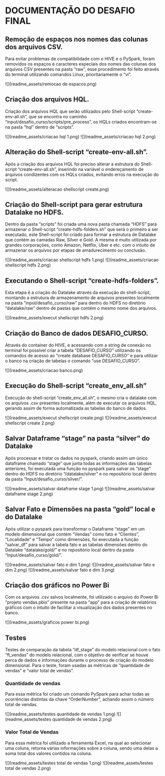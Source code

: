 # DOCUMENTAÇÃO DO DESAFIO FINAL

## Remoção de espaços nos nomes das colunas dos arquivos CSV.
Para evitar problemas de compatibilidade com o HIVE e o PySpark, foram removidos os espaços e caracteres especiais dos nomes das colunas dos arquivos CSV presentes na pasta “raw”, esse procedimento foi feito através do terminal utilizando comandos Linux, prioritariamente o “vi”.

![](readme_assets/remocao de espacos.png)

## Criação dos arquivos HQL.
Criação dos arquivos HQL que serão utilizados pelo Shell-script “create-env-all.sh”, que se encontra no caminho “input/desafio_curso/scripts/pre_process”, os HQLs criados encontram-se na pasta “hql” dentro de “scripts”.

![](readme_assets/criacao hql 1.png)
![](readme_assets/criacao hql 2.png)
  
## Alteração do Shell-script “create-env-all.sh”.
Após a criação dos arquivos HQL foi preciso alterar a estrutura do Shell-script “create-env-all.sh”, inserindo na variável o endereçamento de arquivos condizentes com os HQLs criados, evitando erros na execução do script.

![](readme_assets/alteracao shellscript create.png)
 
## Criação do Shell-script para gerar estrutura Datalake no HDFS.
Dentro da pasta “scripts” foi criada uma nova pasta chamada “HDFS” para armazenar o Shell-script “create-hdfs-folders.sh” que será o primeiro a ser executado, este Shell-script foi criado para formar a estrutura de Datalake que contém as camadas Raw, Silver e Gold. A mesma é muito utilizada por grandes corporações, como Amazon, Netflix, Uber e etc. com o intuito de armazenar os arquivos por etapas de amadurecimento ou conclusão.

![](readme_assets/criacao shellscript hdfs 1.png)
![](readme_assets/criacao shellscript hdfs 2.png)
  
## Executando o Shell-script “create-hdfs-folders”.
Esta etapa é a criação do Datalake através da execução do shell-script, montando a estrutura de armazenamento de arquivos presentes localmente na pasta “input/desafio_curso/raw” para dentro do HDFS no diretório “datalake/raw” dentro de pastas que contém o mesmo nome dos arquivos.

![](readme_assets/execut shellscript hdfs 2.png)

## Criação do Banco de dados DESAFIO_CURSO.
Através do container do HIVE, e acessando com a string de conexão no terminal foi possível criar a tabela “DESAFIO_CURSO” utilizando os comandos de acesso ao “create database DESAFIO_CURSO” e para utilizar o banco na criação de tabelas o comando “use DESAFIO_CURSO”.

![](readme_assets/criacao banco.png)

## Execução do Shell-script “create_env_all.sh”
Execução do shell-script “create_env_all.sh”, o mesmo cria o datalake com os arquivos .csv presentes localmente, além de executar os arquivos HQL, gerando assim de forma automatizada as tabelas do banco de dados.

![](readme_assets/execut shellscript create.png)
![](readme_assets/execut shellscript create 2.png)

## Salvar Dataframe “stage” na pasta “silver” do Datalake
Após processar e tratar os dados no pyspark, criando assim um único dataframe chamado “stage” que junta todas as informações das tabelas anteriores, foi executada uma função no pyspark para salvar os “stage” dentro do HDFS no diretório “/datalake/silver” e no repositório local dentro da pasta “Input/desafio_curso/silver/”.

![](readme_assets/salvar dataframe stage 1.png)
![](readme_assets/salvar dataframe stage 2.png)
   
## Salvar Fato e Dimensões na pasta “gold” local e do Datalake
Após utilizar o pyspark para transformar o Dataframe “stage” em um modelo dimensional que contém “Vendas” como fato e “Clientes”, “Localidade” e “Tempo” como dimensões, foi executada a função “salvar_df” para salvar a tabela fato e as tabelas dimensões dentro do Datalake “datalake/gold/” e no repositório local dentro da pasta “Input/desafio_curso/gold/”.

![](readme_assets/salvar fato e dim 1.png)
![](readme_assets/salvar fato e dim 2.png)
![](readme_assets/salvar fato e dim 3.png)
 
## Criação dos gráficos no Power Bi
Com os arquivos .csv salvos localmente, foi utilizado o arquivo do Power Bi “projeto vendas.pbix” presente na pasta “app” para a criação de relatórios gráficos com o intuito de facilitar a visualização dos dados presentes no banco.

![](readme_assets/graficos power bi.png)
 
## Testes
Testes de comparação da tabela “df_stage” do modelo relacional com o fato “ft_vendas” do modelo relacional, com o objetivo de verificar se houve perca de dados e informações durante o processo de criação do modelo dimensional. Para o teste, foram usadas as métricas de “quantidade de vendas” e “valor total de vendas”.
### Quantidade de vendas
Para essa métrica foi criado um comando PySpark para achar todas as ocorrências distintas da chave “OrderNumber”, achando assim o número total de vendas.

![](readme_assets/testes quantidade de vendas 1.png)
![](readme_assets/testes quantidade de vendas 2.png)

### Valor Total de Vendas
Para essa métrica foi utilizado a ferramenta Excel, na qual ao selecionar uma coluna, retorna várias informações sobre a coluna, sendo uma delas a soma total dos valores contidos na coluna.
   
![](readme_assets/testes total de vendas 1.png)
![](readme_assets/testes total de vendas 2.png)